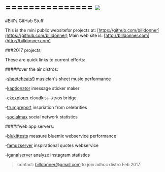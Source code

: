 ===============
![](https://avatars1.githubusercontent.com/u/137947?v=3&s=96)
===============
#Bill's GitHub Stuff

This is the mini public websitefor projects at: [https://github.com/billdonner](https://github.com/billdonner)
Main web site is: [http://billdonner.com](http://billdonner.com)

###2017 projects 

These are quick links to current efforts:

#####over the air distros:

-[sheetcheats9](http://billdonner.com/sc9) musician's sheet music performance

-[kaptionator](https://github.com/billdonner/kaptionator) imessage sticker maker

-[ckexplorer](https://github.com/billdonner/ckexplorer) cloudkit<-->tvos bridge

-[trumpreport](http://billdonner.com/tr) inspriation from celebrities

-[socialmax](https://github.com/billdonner/smxclient01) social network statistics

#####web app servers:

-[blukittests](https://github.com/billdonner/blukit-tests) measure bluemix webservice performance

-[famuzserver](https://github.com/billdonner/faymuzserver) inspirational quotes webservice

-[iganalserver](https://github.com/billdonner/smxserver01) analyze instagram statistics

>contact: billdonner@gmail.com to join adhoc distro  Feb 2017

